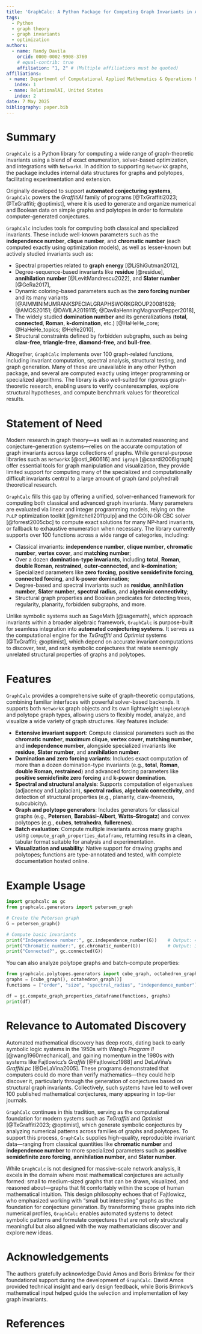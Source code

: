 ```yaml
---
title: 'GraphCalc: A Python Package for Computing Graph Invariants in Automated Conjecturing Systems'
tags:
  - Python
  - graph theory
  - graph invariants
  - optimization
authors:
  - name: Randy Davila
    orcid: 0000-0002-9908-3760
    # equal-contrib: true
    affiliation: "1, 2" # (Multiple affiliations must be quoted)
affiliations:
 - name: Department of Computational Applied Mathematics & Operations Research, Rice University, United States
   index: 1
 - name: RelationalAI, United States
   index: 2
date: 7 May 2025
bibliography: paper.bib
---
```


# Summary

`GraphCalc` is a Python library for computing a wide range of graph-theoretic invariants using a blend of exact enumeration, solver-based optimization, and integrations with `NetworkX`. In addition to supporting `NetworkX` graphs, the package includes internal data structures for graphs and polytopes, facilitating experimentation and extension.

Originally developed to support **automated conjecturing systems**, `GraphCalc` powers the *GraffitiAI* family of programs [@TxGraffiti2023; @TxGraffiti; @optimist], where it is used to generate and organize numerical and Boolean data on simple graphs and polytopes in order to formulate computer-generated conjectures.

`GraphCalc` includes tools for computing both classical and specialized invariants. These include well-known parameters such as the **independence number**, **clique number**, and **chromatic number** (each computed exactly using optimization models), as well as lesser-known but actively studied invariants such as:

- Spectral properties related to **graph energy** [@LiShiGutman2012],
- Degree-sequence-based invariants like **residue** [@residue], **annihilation number** [@LevitMandrescu2022], and **Slater number** [@GeRa2017],
- Dynamic coloring-based parameters such as the **zero forcing number** and its many variants [@AIMMINIMUMRANKSPECIALGRAPHSWORKGROUP20081628; @AMOS20151; @DAVILA2019115; @DavilaHenningMagnantPepper2018],
- The widely studied **domination number** and its generalizations (**total**, **connected**, **Roman**, **k-domination**, etc.) [@HaHeHe_core; @HaHeHe_topics; @HeYe2010],
- Structural constraints defined by forbidden subgraphs, such as being **claw-free**, **triangle-free**, **diamond-free**, and **bull-free**.

Altogether, `GraphCalc` implements over 100 graph-related functions, including invariant computation, spectral analysis, structural testing, and graph generation. Many of these are unavailable in any other Python package, and several are computed exactly using integer programming or specialized algorithms. The library is also well-suited for rigorous graph-theoretic research, enabling users to verify counterexamples, explore structural hypotheses, and compute benchmark values for theoretical results.

# Statement of Need

Modern research in graph theory—as well as in automated reasoning and conjecture-generation systems—relies on the accurate computation of graph invariants across large collections of graphs. While general-purpose libraries such as `NetworkX` [@osti_960616] and `igraph` [@csardi2006igraph] offer essential tools for graph manipulation and visualization, they provide limited support for computing many of the specialized and computationally difficult invariants central to a large amount of graph (and polyhedral) theoretical research.

`GraphCalc` fills this gap by offering a unified, solver-enhanced framework for computing both classical and advanced graph invariants. Many parameters are evaluated via linear and integer programming models, relying on the `PuLP` optimization toolkit [@mitchell2011pulp] and the COIN‑OR CBC solver [@forrest2005cbc] to compute exact solutions for many NP‑hard invariants, or fallback to exhaustive enumeration when necessary. The library currently supports over 100 functions across a wide range of categories, including:

- Classical invariants: **independence number**, **clique number**, **chromatic number**, **vertex cover**, and **matching number**;
- Over a dozen **domination-type invariants**, including **total**, **Roman**, **double Roman**, **restrained**, **outer-connected**, and **k-domination**;
- Specialized parameters like **zero forcing**, **positive semidefinite forcing**, **connected forcing**, and **k-power domination**;
- Degree-based and spectral invariants such as **residue**, **annihilation number**, **Slater number**, **spectral radius**, and **algebraic connectivity**;
- Structural graph properties and Boolean predicates for detecting trees, regularity, planarity, forbidden subgraphs, and more.

Unlike symbolic systems such as SageMath [@sagemath], which approach invariants within a broader algebraic framework, `GraphCalc` is purpose-built for seamless integration into **automated conjecturing systems**. It serves as the computational engine for the *TxGraffiti* and *Optimist* systems [@TxGraffiti; @optimist], which depend on accurate invariant computations to discover, test, and rank symbolic conjectures that relate seemingly unrelated structural properties of graphs and polytopes.

# Features

`GraphCalc` provides a comprehensive suite of graph-theoretic computations, combining familiar interfaces with powerful solver-based backends. It supports both `NetworkX` graph objects and its own lightweight `SimpleGraph` and polytope graph types, allowing users to flexibly model, analyze, and visualize a wide variety of graph structures. Key features include:

- **Extensive invariant support**: Compute classical parameters such as the **chromatic number**, **maximum clique**, **vertex cover**, **matching number**, and **independence number**, alongside specialized invariants like **residue**, **Slater number**, and **annihilation number**.
- **Domination and zero forcing variants**: Includes exact computation of more than a dozen domination-type invariants (e.g., **total**, **Roman**, **double Roman**, **restrained**) and advanced forcing parameters like **positive semidefinite zero forcing** and **k-power domination**.
- **Spectral and structural analysis**: Supports computation of eigenvalues (adjacency and Laplacian), **spectral radius**, **algebraic connectivity**, and detection of structural properties (e.g., planarity, claw-freeness, subcubicity).
- **Graph and polytope generators**: Includes generators for classical graphs (e.g., **Petersen**, **Barabási–Albert**, **Watts–Strogatz**) and convex polytopes (e.g., **cubes**, **tetrahedra**, **fullerenes**).
- **Batch evaluation**: Compute multiple invariants across many graphs using `compute_graph_properties_dataframe`, returning results in a clean, tabular format suitable for analysis and experimentation.
- **Visualization and usability**: Native support for drawing graphs and polytopes; functions are type-annotated and tested, with complete documentation hosted online.

# Example Usage

```python
import graphcalc as gc
from graphcalc.generators import petersen_graph

# Create the Petersen graph
G = petersen_graph()

# Compute basic invariants
print("Independence number:", gc.independence_number(G))    # Output: 4
print("Chromatic number:", gc.chromatic_number(G))          # Output: 3
print("Connected?", gc.connected(G))
```

You can also analyze polytope graphs and batch-compute properties:

```python
from graphcalc.polytopes.generators import cube_graph, octahedron_graph
graphs = [cube_graph(), octahedron_graph()]
functions = ["order", "size", "spectral_radius", "independence_number"]

df = gc.compute_graph_properties_dataframe(functions, graphs)
print(df)
```

# Relevance to Automated Discovery

Automated mathematical discovery has deep roots, dating back to early symbolic logic systems in the 1950s with Wang’s *Program II* [@wang1960mechanical], and gaining momentum in the 1980s with systems like Fajtlowicz’s *Graffiti* [@Fajtlowicz1988] and DeLaViña’s *Graffiti.pc* [@DeLaVina2005]. These programs demonstrated that computers could do more than verify mathematics—they could help discover it, particularly through the generation of conjectures based on structural graph invariants. Collectively, such systems have led to well over 100 published mathematical conjectures, many appearing in top-tier journals.

`GraphCalc` continues in this tradition, serving as the computational foundation for modern systems such as *TxGraffiti* and *Optimist* [@TxGraffiti2023; @optimist], which generate symbolic conjectures by analyzing numerical patterns across families of graphs and polytopes. To support this process, `GraphCalc` supplies high-quality, reproducible invariant data—ranging from classical quantities like **chromatic number** and **independence number** to more specialized parameters such as **positive semidefinite zero forcing**, **annihilation number**, and **Slater number**.

While `GraphCalc` is not designed for massive-scale network analysis, it excels in the domain where most mathematical conjectures are actually formed: small to medium-sized graphs that can be drawn, visualized, and reasoned about—graphs that fit comfortably within the scope of human mathematical intuition. This design philosophy echoes that of Fajtlowicz, who emphasized working with “small but interesting” graphs as the foundation for conjecture generation. By transforming these graphs into rich numerical profiles, `GraphCalc` enables automated systems to detect symbolic patterns and formulate conjectures that are not only structurally meaningful but also aligned with the way mathematicians discover and explore new ideas.

# Acknowledgements

The authors gratefully acknowledge David Amos and Boris Brimkov for their foundational support during the development of `GraphCalc`. David Amos provided technical insight and early design feedback, while Boris Brimkov’s mathematical input helped guide the selection and implementation of key graph invariants.

# References
